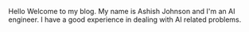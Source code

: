Hello Welcome to my blog. My name is Ashish Johnson and I'm an AI engineer. I have a good experience in dealing with AI related problems.
